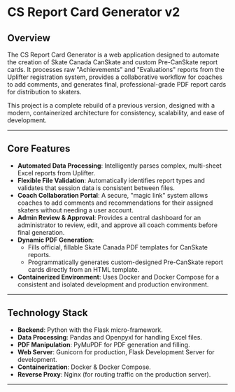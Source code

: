 # CS Report Card Generator v2

## Overview

The CS Report Card Generator is a web application designed to automate the creation of Skate Canada CanSkate and custom Pre-CanSkate report cards. It processes raw "Achievements" and "Evaluations" reports from the Uplifter registration system, provides a collaborative workflow for coaches to add comments, and generates final, professional-grade PDF report cards for distribution to skaters.

This project is a complete rebuild of a previous version, designed with a modern, containerized architecture for consistency, scalability, and ease of development.

---

## Core Features

-   **Automated Data Processing**: Intelligently parses complex, multi-sheet Excel reports from Uplifter.
-   **Flexible File Validation**: Automatically identifies report types and validates that session data is consistent between files.
-   **Coach Collaboration Portal**: A secure, "magic link" system allows coaches to add comments and recommendations for their assigned skaters without needing a user account.
-   **Admin Review & Approval**: Provides a central dashboard for an administrator to review, edit, and approve all coach comments before final generation.
-   **Dynamic PDF Generation**:
    -   Fills official, fillable Skate Canada PDF templates for CanSkate reports.
    -   Programmatically generates custom-designed Pre-CanSkate report cards directly from an HTML template.
-   **Containerized Environment**: Uses Docker and Docker Compose for a consistent and isolated development and production environment.

---

## Technology Stack

-   **Backend**: Python with the Flask micro-framework.
-   **Data Processing**: Pandas and Openpyxl for handling Excel files.
-   **PDF Manipulation**: PyMuPDF for PDF generation and filling.
-   **Web Server**: Gunicorn for production, Flask Development Server for development.
-   **Containerization**: Docker & Docker Compose.
-   **Reverse Proxy**: Nginx (for routing traffic on the production server).

---